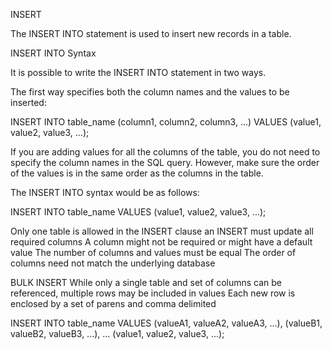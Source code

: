 INSERT

The INSERT INTO statement is used to insert new records in a table.

INSERT INTO Syntax

It is possible to write the INSERT INTO statement in two ways.

The first way specifies both the column names and the values to be inserted:

INSERT INTO table_name (column1, column2, column3, ...)
VALUES (value1, value2, value3, ...);

If you are adding values for all the columns of the table, you do not need to specify the column names in the SQL query. However, make sure the order of the values is in the same order as the columns in the
table.

The INSERT INTO syntax would be as follows:

INSERT INTO table_name
VALUES (value1, value2, value3, ...);


Only one table is allowed in the INSERT clause
an INSERT must update all required columns
A column might not be required or might have a default value
The number of columns and values must be equal
The order of columns need not match the underlying database


BULK INSERT
While only a single table and set of columns can be referenced, multiple rows may be included in values
Each new row is enclosed by a set of parens and comma delimited

INSERT INTO table_name VALUES
(valueA1, valueA2, valueA3, ...),
(valueB1, valueB2, valueB3, ...),
...
(value1, value2, value3, ...);
